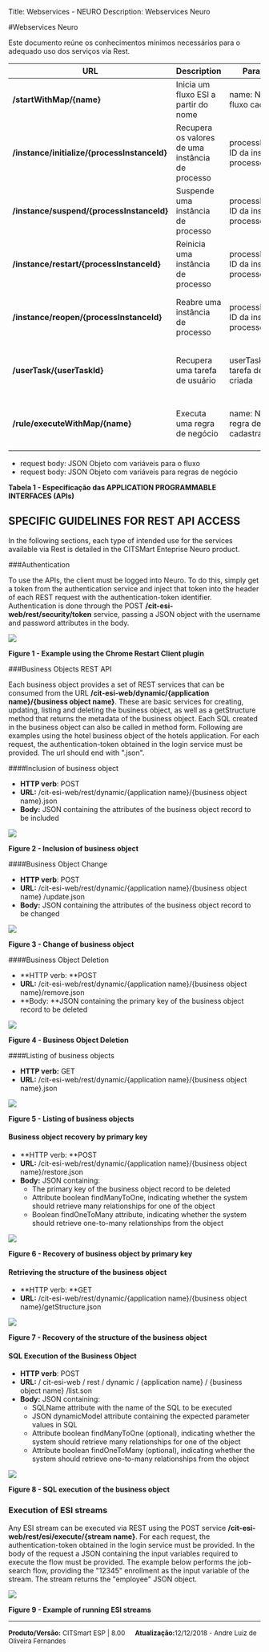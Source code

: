 ﻿Title: Webservices - NEURO
Description: Webservices Neuro

#Webservices Neuro

Este documento reúne os conhecimentos mínimos necessários para o adequado uso dos serviços via Rest.

| **URL**                                      | **Description**                           | **Parameters**                                | **Return**                                        |
|----------------------------------------------|-------------------------------------------|-----------------------------------------------|---------------------------------------------------|
| **/startWithMap/{name}**                     | Inicia um fluxo ESI a partir do nome                | name: Nome do fluxo cadastrado             | Objeto representativo do fluxo cadastrado      |
| **/instance/initialize/{processInstanceId}** | Recupera os valores de uma instância de processo | processInstanceid: ID da instância de processo | Objeto representativo da instância de processo cadastrada |
| **/instance/suspend/{processInstanceId}**    | Suspende uma instância de processo               | processInstanceid: ID da instância de processo | Objeto representativo da instância de processo cadastrada |
| **/instance/restart/{processInstanceId}**    | Reinicia uma instância de processo               | processInstanceid: ID da instância de processo | Objeto representativo da instância de processo cadastrada |
| **/instance/reopen/{processInstanceId}**     | Reabre uma instância de processo                | processInstanceid: ID da instância de processo | Objeto representativo da instância de processo cadastrada |
| **/userTask/{userTaskId}**                   | Recupera uma tarefa de usuário                    | userTaskId: ID da tarefa de usuário criada       | Objeto representativo da instância de processo cadastrada |
| **/rule/executeWithMap/{name}**              | Executa uma regra de negócio                  | name: Nome da regra de negócio cadastrada    | Objeto representativo da regra de negócio executada      |

-   request body: JSON Objeto com variáveis para o fluxo
-   request body: JSON Objeto com variáveis para regras de negócio

**Tabela 1 - Especificação das APPLICATION PROGRAMMABLE INTERFACES (APIs)**

SPECIFIC GUIDELINES FOR REST API ACCESS
---------------------------------------

In the following sections, each type of intended use for the services available via Rest is detailed in the CITSMart Enteprise Neuro product.

###Authentication

To use the APIs, the client must be logged into Neuro. To do this, simply get a token from the authentication service and inject that token into the header of each REST request with the authentication-token identifier.
Authentication is done through the POST **/cit-esi-web/rest/security/token** service, passing a JSON object with the username and password attributes in the body.

![](../img/9181.png)

**Figure 1 - Example using the Chrome Restart Client plugin**

###Business Objects REST API

Each business object provides a set of REST services that can be consumed from the URL **/cit-esi-web/dynamic/{application name}/{business object name}**. These are basic services for creating, updating, listing and deleting the business object, as well as a getStructure method that returns the metadata of the business object. Each SQL created in the business object can also be called in method form.
Following are examples using the hotel business object of the hotels application. For each request, the authentication-token obtained in the login service must be provided. The url should end with ".json".

####Inclusion of business object

-   **HTTP verb**: POST
-   **URL:** /cit-esi-web/rest/dynamic/{application name}/{business object name}.json
-   **Body:** JSON containing the attributes of the business object record to be included

![](../img/9182.png)

**Figure 2 - Inclusion of business object**

####Business Object Change

-   **HTTP verb**: POST
-   **URL:** /cit-esi-web/rest/dynamic/{application name}/{business object name} /update.json
-   **Body:** JSON containing the attributes of the business object record to be changed

![](../img/9183.png)

**Figure 3 - Change of business object**

####Business Object Deletion

-   **HTTP verb: **POST
-   **URL:** /cit-esi-web/rest/dynamic/{application name}/{business object name}/remove.json
-   **Body: **JSON containing the primary key of the business object record to be deleted

![](../img/9184.png)

**Figure 4 - Business Object Deletion**

####Listing of business objects

-   **HTTP verb:** GET
-   **URL:** /cit-esi-web/rest/dynamic/{application name}/{business object name}.json

![](../img/9185.png)

**Figure 5 - Listing of business objects**

#### Business object recovery by primary key

-   **HTTP verb: **POST
-   **URL:** /cit-esi-web/rest/dynamic/{application name}/{business object name}/restore.json
-   **Body:** JSON containing:
    -   The primary key of the business object record to be deleted
    -   Attribute boolean findManyToOne, indicating whether the system should retrieve many relationships for one of the object
    -   Boolean findOneToMany attribute, indicating whether the system should retrieve one-to-many relationships from the object

![](../img/9186.png)

**Figure 6 - Recovery of business object by primary key**

#### Retrieving the structure of the business object

-   **HTTP verb: **GET
-   **URL:** /cit-esi-web/rest/dynamic/{application name}/{business object name}/getStructure.json

![](../img/9187.png)

**Figure 7 - Recovery of the structure of the business object**

#### SQL Execution of the Business Object

-   **HTTP verb**: POST
-   **URL:** / cit-esi-web / rest / dynamic / {application name} / {business object name} /list.son
-   **Body:** JSON containing:
    -   SQLName attribute with the name of the SQL to be executed
    -   JSON dynamicModel attribute containing the expected parameter values in SQL
    -   Attribute boolean findManyToOne (optional), indicating whether the system should retrieve many relationships for one of the object
    -   Attribute boolean findOneToMany (optional), indicating whether the system should retrieve one-to-many relationships from the object

![](../img/9188.png)

**Figure 8 - SQL execution of the business object**

### Execution of ESI streams

Any ESI stream can be executed via REST using the POST service **/cit-esi-web/rest/esi/execute/{stream name}**. For each request, the authentication-token obtained in the login service must be provided.
In the body of the request a JSON containing the input variables required to execute the flow must be provided.
The example below performs the job-search flow, providing the "12345" enrollment as the input variable of the stream.
The stream returns the "employee" JSON object.

![](../img/9189.png)

**Figure 9 - Example of running ESI streams**

<hr>
<font  Size=2><b>Produto/Versão:</b> CITSmart ESP | 8.00</font> &nbsp; &nbsp;
<font  Size=2><b>Atualização:</b>12/12/2018 - Andre Luiz de Oliveira Fernandes</font>
	






